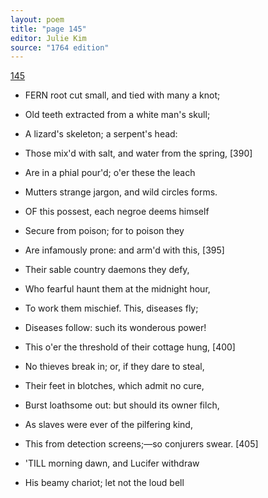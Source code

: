 ```yaml
---
layout: poem
title: "page 145"
editor: Julie Kim
source: "1764 edition"
---
```


[145]()

- FERN root cut small, and tied with many a knot;
- Old teeth extracted from a white man's skull;
- A lizard's skeleton; a serpent's head:
- Those mix'd with salt, and water from the spring, [390]
- Are in a phial pour'd; o'er these the leach
- Mutters strange jargon, and wild circles forms.

- OF this possest, each negroe deems himself
- Secure from poison; for to poison they
- Are infamously prone: and arm'd with this, [395]
- Their sable country daemons they defy,
- Who fearful haunt them at the midnight hour,
- To work them mischief. This, diseases fly;
- Diseases follow: such its wonderous power!
- This o'er the threshold of their cottage hung, [400]
- No thieves break in; or, if they dare to steal,
- Their feet in blotches, which admit no cure,
- Burst loathsome out: but should its owner filch,
- As slaves were ever of the pilfering kind,
- This from detection screens;—so conjurers swear. [405]

- \'TILL morning dawn, and Lucifer withdraw
- His beamy chariot; let not the loud bell